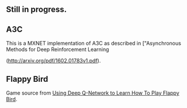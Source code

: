 ## Still in progress.

## A3C  

This is a MXNET implementation of A3C as described in ["Asynchronous Methods for Deep Reinforcement Learning

(http://arxiv.org/pdf/1602.01783v1.pdf).



## Flappy Bird

Game source from [Using Deep Q-Network to Learn How To Play Flappy Bird](https://github.com/yenchenlin/DeepLearningFlappyBird). 
